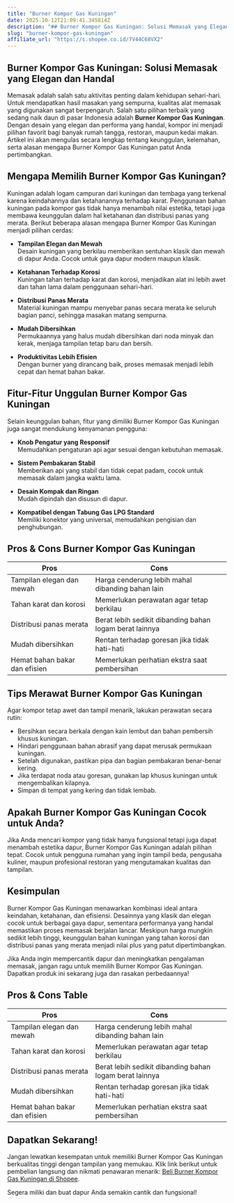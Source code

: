 ```yaml
---
title: "Burner Kompor Gas Kuningan"
date: 2025-10-12T21:09:41.345814Z
description: "## Burner Kompor Gas Kuningan: Solusi Memasak yang Elegan dan Handal..."
slug: "burner-kompor-gas-kuningan"
affiliate_url: "https://s.shopee.co.id/7V44C68VX2"
---
```

## Burner Kompor Gas Kuningan: Solusi Memasak yang Elegan dan Handal

Memasak adalah salah satu aktivitas penting dalam kehidupan sehari-hari. Untuk mendapatkan hasil masakan yang sempurna, kualitas alat memasak yang digunakan sangat berpengaruh. Salah satu pilihan terbaik yang sedang naik daun di pasar Indonesia adalah **Burner Kompor Gas Kuningan**. Dengan desain yang elegan dan performa yang handal, kompor ini menjadi pilihan favorit bagi banyak rumah tangga, restoran, maupun kedai makan. Artikel ini akan mengulas secara lengkap tentang keunggulan, kelemahan, serta alasan mengapa Burner Kompor Gas Kuningan patut Anda pertimbangkan.

## Mengapa Memilih Burner Kompor Gas Kuningan?

Kuningan adalah logam campuran dari kuningan dan tembaga yang terkenal karena keindahannya dan ketahanannya terhadap karat. Penggunaan bahan kuningan pada kompor gas tidak hanya menambah nilai estetika, tetapi juga membawa keunggulan dalam hal ketahanan dan distribusi panas yang merata. Berikut beberapa alasan mengapa Burner Kompor Gas Kuningan menjadi pilihan cerdas:

- **Tampilan Elegan dan Mewah**  
  Desain kuningan yang berkilau memberikan sentuhan klasik dan mewah di dapur Anda. Cocok untuk gaya dapur modern maupun klasik.

- **Ketahanan Terhadap Korosi**  
  Kuningan tahan terhadap karat dan korosi, menjadikan alat ini lebih awet dan tahan lama dalam penggunaan sehari-hari.

- **Distribusi Panas Merata**  
  Material kuningan mampu menyebar panas secara merata ke seluruh bagian panci, sehingga masakan matang sempurna.

- **Mudah Dibersihkan**  
  Permukaannya yang halus mudah dibersihkan dari noda minyak dan kerak, menjaga tampilan tetap baru dan bersih.

- **Produktivitas Lebih Efisien**  
  Dengan burner yang dirancang baik, proses memasak menjadi lebih cepat dan hemat bahan bakar.

## Fitur-Fitur Unggulan Burner Kompor Gas Kuningan

Selain keunggulan bahan, fitur yang dimiliki Burner Kompor Gas Kuningan juga sangat mendukung kenyamanan pengguna:

- **Knob Pengatur yang Responsif**  
  Memudahkan pengaturan api agar sesuai dengan kebutuhan memasak.

- **Sistem Pembakaran Stabil**  
  Memberikan api yang stabil dan tidak cepat padam, cocok untuk memasak dalam jangka waktu lama.

- **Desain Kompak dan Ringan**  
  Mudah dipindah dan disusun di dapur.

- **Kompatibel dengan Tabung Gas LPG Standard**  
  Memiliki konektor yang universal, memudahkan pengisian dan penghubungan.

## Pros & Cons Burner Kompor Gas Kuningan

| **Pros**                                  | **Cons**                                |
|-------------------------------------------|----------------------------------------|
| Tampilan elegan dan mewah                | Harga cenderung lebih mahal dibanding bahan lain  |
| Tahan karat dan korosi                  | Memerlukan perawatan agar tetap berkilau     |
| Distribusi panas merata                  | Berat lebih sedikit dibanding bahan logam berat lainnya  |
| Mudah dibersihkan                        | Rentan terhadap goresan jika tidak hati-hati       |
| Hemat bahan bakar dan efisien           | Memerlukan perhatian ekstra saat pembersihan |

## Tips Merawat Burner Kompor Gas Kuningan

Agar kompor tetap awet dan tampil menarik, lakukan perawatan secara rutin:

- Bersihkan secara berkala dengan kain lembut dan bahan pembersih khusus kuningan.
- Hindari penggunaan bahan abrasif yang dapat merusak permukaan kuningan.
- Setelah digunakan, pastikan pipa dan bagian pembakaran benar-benar kering.
- Jika terdapat noda atau goresan, gunakan lap khusus kuningan untuk mengembalikan kilapnya.
- Simpan di tempat yang kering dan tidak lembab.

## Apakah Burner Kompor Gas Kuningan Cocok untuk Anda?

Jika Anda mencari kompor yang tidak hanya fungsional tetapi juga dapat menambah estetika dapur, Burner Kompor Gas Kuningan adalah pilihan tepat. Cocok untuk pengguna rumahan yang ingin tampil beda, pengusaha kuliner, maupun profesional restoran yang mengutamakan kualitas dan tampilan.

## Kesimpulan

Burner Kompor Gas Kuningan menawarkan kombinasi ideal antara keindahan, ketahanan, dan efisiensi. Desainnya yang klasik dan elegan cocok untuk berbagai gaya dapur, sementara performanya yang handal memastikan proses memasak berjalan lancar. Meskipun harga mungkin sedikit lebih tinggi, keunggulan bahan kuningan yang tahan korosi dan distribusi panas yang merata menjadi nilai plus yang patut dipertimbangkan.

Jika Anda ingin mempercantik dapur dan meningkatkan pengalaman memasak, jangan ragu untuk memilih Burner Kompor Gas Kuningan. Dapatkan produk ini sekarang juga dan rasakan perbedaannya!

## Pros & Cons Table

| **Pros**                                  | **Cons**                                |
|-------------------------------------------|----------------------------------------|
| Tampilan elegan dan mewah                | Harga cenderung lebih mahal dibanding bahan lain  |
| Tahan karat dan korosi                  | Memerlukan perawatan agar tetap berkilau     |
| Distribusi panas merata                  | Berat lebih sedikit dibanding bahan logam berat lainnya  |
| Mudah dibersihkan                        | Rentan terhadap goresan jika tidak hati-hati       |
| Hemat bahan bakar dan efisien           | Memerlukan perhatian ekstra saat pembersihan |

## Dapatkan Sekarang!

Jangan lewatkan kesempatan untuk memiliki Burner Kompor Gas Kuningan berkualitas tinggi dengan tampilan yang memukau. Klik link berikut untuk pembelian langsung dan nikmati penawaran menarik: [Beli Burner Kompor Gas Kuningan di Shopee](https://s.shopee.co.id/7V44C68VX2).

Segera miliki dan buat dapur Anda semakin cantik dan fungsional!